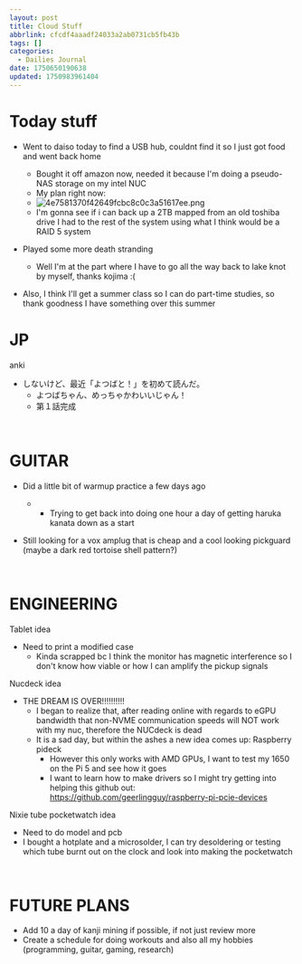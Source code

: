 ```yaml
---
layout: post
title: Cloud Stuff
abbrlink: cfcdf4aaadf24033a2ab0731cb5fb43b
tags: []
categories:
  - Dailies Journal
date: 1750650190638
updated: 1750983961404
---
```


# Today stuff

- Went to daiso today to find a USB hub, couldnt find it so I just got food and went back home

  - Bought it off amazon now, needed it because I'm doing a pseudo-NAS storage on my intel NUC
  - My plan right now:
  - ![4e7581370f42649fcbc8c0c3a51617ee.png](/resources/988e47168ddf4d69900db1c9c94f4beb.png)
  - I'm gonna see if i can back up a 2TB mapped from an old toshiba drive I had to the rest of the system using what I think would be a RAID 5 system
- Played some more death stranding
  - Well I'm at the part where I have to go all the way back to lake knot by myself, thanks kojima :(
- Also, I think I'll get a summer class so I can do part-time studies, so thank goodness I have something over this summer

# JP

anki

- しないけど、最近「よつばと！」を初めて読んだ。
  - よつばちゃん、めっちゃかわいいじゃん！
  - 第１話完成

 

# GUITAR

- Did a little bit of warmup practice a few days ago

  - - Trying to get back into doing one hour a day of getting haruka kanata down as a start
- Still looking for a vox amplug that is cheap and a cool looking pickguard (maybe a dark red tortoise shell pattern?)

 

# ENGINEERING

Tablet idea

- Need to print a modified case
  - Kinda scrapped bc I think the monitor has magnetic interference so I don't know how viable or how I can amplify the pickup signals

Nucdeck idea

- THE DREAM IS OVER!!!!!!!!!!
  - I began to realize that, after reading online with regards to eGPU bandwidth that non-NVME communication speeds will NOT work with my nuc, therefore the NUCdeck is dead
  - It is a sad day, but within the ashes a new idea comes up: Raspberry pideck
    - However this only works with AMD GPUs, I want to test my 1650 on the Pi 5 and see how it goes
    - I want to learn how to make drivers so I might try getting into helping this github out: <https://github.com/geerlingguy/raspberry-pi-pcie-devices>

Nixie tube pocketwatch idea

- Need to do model and pcb
- I bought a hotplate and a microsolder, I can try desoldering or testing which tube burnt out on the clock and look into making the pocketwatch

 

# FUTURE PLANS

- Add 10 a day of kanji mining if possible, if not just review more
- Create a schedule for doing workouts and also all my hobbies (programming, guitar, gaming, research)
